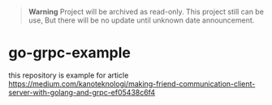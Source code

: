 > **Warning**
> Project will be archived as read-only. This project still can be use, But there will be no update until unknown date announcement. 
 
 
# go-grpc-example

this repository is example for article <https://medium.com/kanoteknologi/making-friend-communication-client-server-with-golang-and-grpc-ef05438c6f4>
